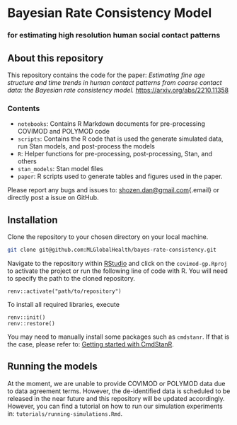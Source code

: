 # Bayesian Rate Consistency Model

### for estimating high resolution human social contact patterns

## About this repository

This repository contains the code for the paper: *Estimating fine age structure and time trends in human contact patterns from coarse contact data: the Bayesian rate consistency model.* <https://arxiv.org/abs/2210.11358>

### Contents

-   `notebooks`: Contains R Markdown documents for pre-processing COVIMOD and POLYMOD code
-   `scripts`: Contains the R code that is used the generate simulated data, run Stan models, and post-process the models
-   `R`: Helper functions for pre-processing, post-processing, Stan, and others
-   `stan_models`: Stan model files
-   `paper`: R scripts used to generate tables and figures used in the paper.

Please report any bugs and issues to: [shozen.dan\@gmail.com](mailto:shozen.dan@gmail.com){.email} or directly post a issue on GitHub.

## Installation

Clone the repository to your chosen directory on your local machine.

``` bash
git clone git@github.com:MLGlobalHealth/bayes-rate-consistency.git
```

Navigate to the repository within [RStudio](https://posit.co/downloads/) and click on the `covimod-gp.Rproj` to activate the project or run the following line of code with R. You will need to specify the path to the cloned repository.

```{r}
renv::activate("path/to/repository")
```

To install all required libraries, execute

```{r}
renv::init()
renv::restore()
```

You may need to manually install some packages such as `cmdstanr`. If that is the case, please refer to: [Getting started with CmdStanR](https://mc-stan.org/cmdstanr/articles/cmdstanr.html).

## Running the models

At the moment, we are unable to provide COVIMOD or POLYMOD data due to data agreement terms. However, the de-identified data is scheduled to be released in the near future and this repository will be updated accordingly. However, you can find a tutorial on how to run our simulation experiments in: `tutorials/running-simulations.Rmd`.
